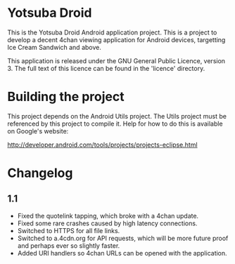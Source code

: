 Yotsuba Droid
=============

This is the Yotsuba Droid Android application project. This is a project to
develop a decent 4chan viewing application for Android devices, targetting Ice
Cream Sandwich and above.

This application is released under the GNU General Public Licence, version 3.
The full text of this licence can be found in the 'licence' directory.

Building the project
=====================

This project depends on the Android Utils project. The Utils project must be
referenced by this project to compile it. Help for how to do this is available
on Google's website:

http://developer.android.com/tools/projects/projects-eclipse.html

Changelog
=========

1.1
---

* Fixed the quotelink tapping, which broke with a 4chan update.
* Fixed some rare crashes caused by high latency connections.
* Switched to HTTPS for all file links.
* Switched to a.4cdn.org for API requests, which will be more future proof
  and perhaps ever so slightly faster.
* Added URI handlers so 4chan URLs can be opened with the application.
